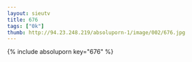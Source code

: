 ```yaml
--- 
layout: sieutv
title: 676
tags: ["0k"]
thumb: http://94.23.248.219/absoluporn-1/image/002/676.jpg
---
```

{% include absoluporn key="676" %} 
